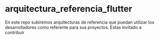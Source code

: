 # arquitectura_referencia_flutter
En este repo subiremos arquitecturas de referencia que puedan utilizar los desarrolladores como referente para sus proyectos. Estas invitado a contribuir 
